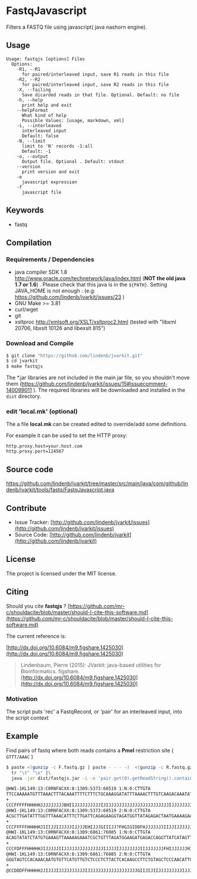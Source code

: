 # FastqJavascript

Filters a FASTQ file using javascript( java nashorn engine). 


## Usage

```
Usage: fastqjs [options] Files
  Options:
    -R1, --R1
      for paired/interleaved input, save R1 reads in this file
    -R2, --R2
      for paired/interleaved input, save R2 reads in this file
    -X, --failing
      Save dicarded reads in that file. Optional. Default: no file
    -h, --help
      print help and exit
    --helpFormat
      What kind of help
      Possible Values: [usage, markdown, xml]
    -i, --interleaved
      interleaved input
      Default: false
    -N, --limit
      limit to 'N' records -1:all
      Default: -1
    -o, --output
      Output file. Optional . Default: stdout
    --version
      print version and exit
    -e
      javascript expression
    -f
      javascript file

```


## Keywords

 * fastq


## Compilation

### Requirements / Dependencies

* java compiler SDK 1.8 http://www.oracle.com/technetwork/java/index.html (**NOT the old java 1.7 or 1.6**) . Please check that this java is in the `${PATH}`. Setting JAVA_HOME is not enough : (e.g: https://github.com/lindenb/jvarkit/issues/23 )
* GNU Make >= 3.81
* curl/wget
* git
* xsltproc http://xmlsoft.org/XSLT/xsltproc2.html (tested with "libxml 20706, libxslt 10126 and libexslt 815")


### Download and Compile

```bash
$ git clone "https://github.com/lindenb/jvarkit.git"
$ cd jvarkit
$ make fastqjs
```

The *.jar libraries are not included in the main jar file, so you shouldn't move them (https://github.com/lindenb/jvarkit/issues/15#issuecomment-140099011 ).
The required libraries will be downloaded and installed in the `dist` directory.

### edit 'local.mk' (optional)

The a file **local.mk** can be created edited to override/add some definitions.

For example it can be used to set the HTTP proxy:

```
http.proxy.host=your.host.com
http.proxy.port=124567
```
## Source code 

[https://github.com/lindenb/jvarkit/tree/master/src/main/java/com/github/lindenb/jvarkit/tools/fastq/FastqJavascript.java
](https://github.com/lindenb/jvarkit/tree/master/src/main/java/com/github/lindenb/jvarkit/tools/fastq/FastqJavascript.java
)
## Contribute

- Issue Tracker: [http://github.com/lindenb/jvarkit/issues](http://github.com/lindenb/jvarkit/issues)
- Source Code: [http://github.com/lindenb/jvarkit](http://github.com/lindenb/jvarkit)

## License

The project is licensed under the MIT license.

## Citing

Should you cite **fastqjs** ? [https://github.com/mr-c/shouldacite/blob/master/should-I-cite-this-software.md](https://github.com/mr-c/shouldacite/blob/master/should-I-cite-this-software.md)

The current reference is:

[http://dx.doi.org/10.6084/m9.figshare.1425030](http://dx.doi.org/10.6084/m9.figshare.1425030)

> Lindenbaum, Pierre (2015): JVarkit: java-based utilities for Bioinformatics. figshare.
> [http://dx.doi.org/10.6084/m9.figshare.1425030](http://dx.doi.org/10.6084/m9.figshare.1425030)





### Motivation


The script puts 'rec' a FastqRecord, or 'pair' for an interleaved input, into the script context 



## Example

Find pairs of fastq where both reads contains a **PmeI** restriction site ( `GTTT/AAAC` )

```bash
$ paste <(gunzip -c F.fastq.gz | paste - - - -)  <(gunzip -c R.fastq.gz | paste - - - -) |\
  tr "\t" "\n" |\
  java -jar dist/fastqjs.jar -i -e 'pair.get(0).getReadString().contains("GTTTAAAC") && pair.get(1).getReadString().contains("GTTTAAAC") '

@HWI-1KL149:13:C0RNFACXX:8:1309:5373:60519 1:N:0:CTTGTA
TTCCAAAAATGTTTAAACTTTACAAATTTTCTTTCTGCAAAGGATATTTAAAACTTTGTCAAGACAAATATAAAAGTCTGTTCTTTTCATTAGTCTCTATA
+
CCCFFFFFHHHHHJJJJJJJJJBHIIJJJJJJJJJJIJIJJJJJJJJJJJJJJJJJJJJJJJIJJJJJJJJIJJIFEHIJHIJHHHHHHHFFFFFFFEEDE
@HWI-1KL149:13:C0RNFACXX:8:1309:5373:60519 2:N:0:CTTGTA
ACGCTTGATATTTGGTTTAAACATTTCTTGATTCAGAGAAGGTAGATGGTTATAGAGACTAATGAAAAGAACAGACTTTTATATTTGTCTTGACAAAGTTT
+
CCCFFFFFHHHHHJIIIJJIJJJJJIJJJJEHIJJJGIIIJJ?FHGIGIDDFHJJJJJJJIIJJIJJJJJJJJJIJHHHHHHHFFFFFFFEEEEEEDDDDC
@HWI-1KL149:13:C0RNFACXX:8:1309:6861:76085 1:N:0:CTTGTA
ACAGTATATCTATGTGAAAGTTAAAAAGAAATCGCTGTTTAGATGGAAGATGAGACCAGGTTATCATAGTTTTAGAAGAGGAGTTTAAACTTCATGCAGTG
+
CCCFDFFFHHHHHJIJJJJJIIJJJJJJJJJJJJJJJIJJJJIJJJJJJJJIIJJJJJJJFHIJJJJJJHIIJIJJHHHHHFFFFEEEEEEEDDEDDDDDD
@HWI-1KL149:13:C0RNFACXX:8:1309:6861:76085 2:N:0:CTTGTA
GGGTAGTCCACAAACAATGTGTTCATGTTGTCTCCCTCTTACTCACAAGCCTTCTGTAGCTCCCAACATTCACTGCATGAAGTTTAAACTCCTCTTCTAAA
+
@CCDDDFFHHHHHJJIJJJIJJJJJJJJJJIJJJJJJJJJJJJJJJJJJJGIIJIJIIJJJJJJJJJIJJJIJJHHHHHHFFFFFFCEEEEEEDDDDDDED

```



